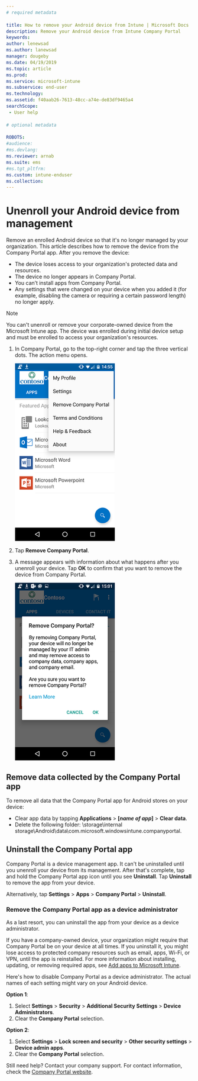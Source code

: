 ```yaml
---
# required metadata

title: How to remove your Android device from Intune | Microsoft Docs
description: Remove your Android device from Intune Company Portal
keywords:
author: lenewsad
ms.author: lanewsad
manager: dougeby
ms.date: 04/19/2019
ms.topic: article
ms.prod:
ms.service: microsoft-intune
ms.subservice: end-user
ms.technology:
ms.assetid: f40aab26-7613-48cc-a74e-de83df9465a4
searchScope:
 - User help

# optional metadata

ROBOTS:   
#audience:
#ms.devlang:
ms.reviewer: arnab
ms.suite: ems
#ms.tgt_pltfrm:
ms.custom: intune-enduser
ms.collection: 
---
```


# Unenroll your Android device from management  

Remove an enrolled Android device so that it's no longer managed by your organization. This article describes how to remove the device from the Company Portal app. After you remove the device:  

* The device loses access to your organization's protected data and resources.
* The device no longer appears in Company Portal.
* You can’t install apps from Company Portal.
* Any settings that were changed on your device when you added it (for example, disabling the camera or requiring a certain password length) no longer apply.  

> [!NOTE]
> You can't unenroll or remove your corporate-owned device from the 
> Microsoft Intune app. The device was enrolled during initial device setup and must be enrolled to access your organization's resources.  

1. In Company Portal, go to the top-right corner and tap the three vertical dots. The action menu opens.

   ![A screenshot of the Android Company Portal app, with the action menu opened in the top right corner. The new "remove company portal" option is available as the third option, underneath "my profile" and "settings", and above "terms and conditions", "help and feedback", and "about".](./media/android_remove_cp_menu_action_after_1705.png)

2. Tap **Remove Company Portal**.  

3. A message appears with information about what happens after you unenroll your device. Tap **OK** to confirm that you want to remove the device from Company Portal.

   ![A screenshot of the confirmation available after selecting the new "remove company portal" option from the action menu.](./media/android_remove_cp_menu_confirmation_after_1705.png)

## Remove data collected by the Company Portal app  

To remove all data that the Company Portal app for Android stores on your device:

- Clear app data by tapping **Applications** > **[*name of app*]** > **Clear data**.
- Delete the following folder: \storage\internal storage\Android\data\com.microsoft.windowsintune.companyportal.

## Uninstall the Company Portal app

Company Portal is a device management app. It can't be uninstalled until you unenroll your device from its management. After that's complete, tap and hold the Company Portal app icon until you see **Uninstall**. Tap **Uninstall** to remove the app from your device.  

Alternatively, tap **Settings** > **Apps** > **Company Portal** > **Uninstall**.  

### Remove the Company Portal app as a device administrator

As a last resort, you can uninstall the app from your device as a device administrator.  

If you have a company-owned device, your organization might require that Company Portal be on your device at all times. If you uninstall it, you might lose access to protected company resources such as email, apps, Wi-Fi, or VPN, until the app is reinstalled. For more information about installing, updating, or removing required apps, see [Add apps to Microsoft Intune](/intune/apps/apps-add#apps-that-are-added-automatically-by-intune).

Here's how to disable Company Portal as a device administrator. The actual names of each setting might vary on your Android device.  

**Option 1**:  

1. Select **Settings** > **Security** > **Additional Security Settings** > **Device Administrators**.  
2. Clear the **Company Portal** selection.  

**Option 2**:

1. Select **Settings** > **Lock screen and security** > **Other security settings** > **Device admin apps**.
2. Clear the **Company Portal** selection.

Still need help? Contact your company support. For contact information, check the [Company Portal website](https://go.microsoft.com/fwlink/?linkid=2010980).
